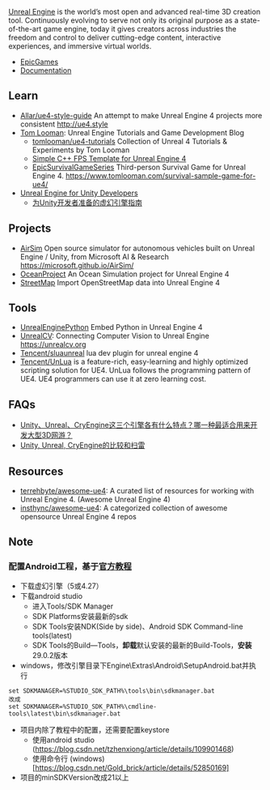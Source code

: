 [Unreal Engine](https://www.unrealengine.com) is the world’s most open and advanced real-time 3D creation tool. Continuously evolving to serve not only its original purpose as a state-of-the-art game engine, today it gives creators across industries the freedom and control to deliver cutting-edge content, interactive experiences, and immersive virtual worlds. 

- [EpicGames](https://github.com/EpicGames)
- [Documentation](https://docs.unrealengine.com/en-US/index.html)



## Learn
- [Allar/ue4-style-guide](https://github.com/Allar/ue4-style-guide) An attempt to make Unreal Engine 4 projects more consistent http://ue4.style
- [Tom Looman](https://www.tomlooman.com/): Unreal Engine Tutorials and Game Development Blog
  - [tomlooman/ue4-tutorials](https://github.com/tomlooman/ue4-tutorials) Collection of Unreal 4 Tutorials & Experiments by Tom Looman
  - [Simple C++ FPS Template for Unreal Engine 4](https://github.com/tomlooman/SimpleFPSTemplate)
  - [EpicSurvivalGameSeries](https://github.com/tomlooman/EpicSurvivalGameSeries) Third-person Survival Game for Unreal Engine 4. https://www.tomlooman.com/survival-sample-game-for-ue4/
- [Unreal Engine for Unity Developers](https://docs.unrealengine.com/en-US/unreal-engine-for-unity-developers/)
  - [为Unity开发者准备的虚幻引擎指南](https://mp.weixin.qq.com/s/Ki0tzShblD6Xy7xzWFHMjg)



## Projects
- [AirSim](https://github.com/microsoft/AirSim) Open source simulator for autonomous vehicles built on Unreal Engine / Unity, from Microsoft AI & Research https://microsoft.github.io/AirSim/
- [OceanProject](https://github.com/UE4-OceanProject/OceanProject) An Ocean Simulation project for Unreal Engine 4
- [StreetMap](https://github.com/ue4plugins/StreetMap) Import OpenStreetMap data into Unreal Engine 4



## Tools
- [UnrealEnginePython](https://github.com/20tab/UnrealEnginePython) Embed Python in Unreal Engine 4
- [UnrealCV](https://github.com/unrealcv/unrealcv): Connecting Computer Vision to Unreal Engine https://unrealcv.org
- [Tencent/sluaunreal](https://github.com/Tencent/sluaunreal) lua dev plugin for unreal engine 4
- [Tencent/UnLua](https://github.com/Tencent/UnLua) is a feature-rich, easy-learning and highly optimized scripting solution for UE4. UnLua follows the programming pattern of UE4. UE4 programmers can use it at zero learning cost.



## FAQs
- [Unity、Unreal、CryEngine这三个引擎各有什么特点？哪一种最适合用来开发大型3D网游？](https://www.zhihu.com/question/336750450/answer/805042145)
- [Unity, Unreal, CryEngine的比较和扫雷](https://zhuanlan.zhihu.com/p/78509077)



## Resources
- [terrehbyte/awesome-ue4](https://github.com/terrehbyte/awesome-ue4): A curated list of resources for working with Unreal Engine 4. (Awesome Unreal Engine 4)
- [insthync/awesome-ue4](https://github.com/insthync/awesome-ue4): A categorized collection of awesome opensource Unreal Engine 4 repos

## Note
### 配置Android工程，基于[官方教程](https://docs.unrealengine.com/4.27/zh-CN/SharingAndReleasing/Mobile/Android/Setup/AndroidStudio/)
 - 下载虚幻引擎（5或4.27）
 - 下载android studio
   + 进入Tools/SDK Manager
   + SDK Platforms安装最新的sdk
   + SDK Tools安装NDK(Side by side)、Android SDK Command-line tools(latest)
   + SDK Tools的Build—Tools，**卸载**默认安装的最新的Build-Tools，**安装**29.0.2版本
 - windows，修改引擎目录下Engine\Extras\Android\SetupAndroid.bat并执行
```
set SDKMANAGER=%STUDIO_SDK_PATH%\tools\bin\sdkmanager.bat
改成
set SDKMANAGER=%STUDIO_SDK_PATH%\cmdline-tools\latest\bin\sdkmanager.bat
```
 - 项目内除了教程中的配置，还需要配置keystore
   + 使用android studio (https://blog.csdn.net/tzhenxiong/article/details/109901468)
   + 使用命令行 (windows)[https://blog.csdn.net/Gold_brick/article/details/52850169]
 - 项目的minSDKVersion改成21以上
